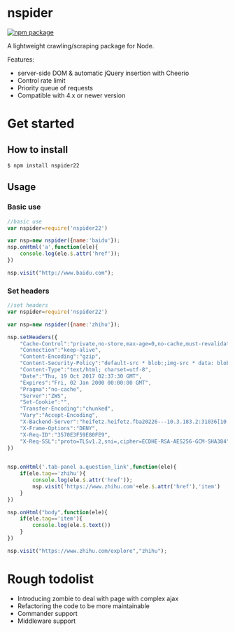 # nspider

[![npm package](https://nodei.co/npm/nspider22.png?downloads=true&downloadRank=true&stars=true)](https://nodei.co/npm/nspider22/)


A lightweight crawling/scraping package for Node.

Features:

 * server-side DOM & automatic jQuery insertion with Cheerio
 * Control rate limit
 * Priority queue of requests
 * Compatible with 4.x or newer version

# Get started

## How to install

	$ npm install nspider22

## Usage

### Basic use
```js
//basic use
var nspider=require('nspider22')

var nsp=new nspider({name:'baidu'});
nsp.onHtml('a',function(ele){
	console.log(ele.$.attr('href'));
})

nsp.visit("http://www.baidu.com");

```

### Set headers

```js
//set headers
var nspider=require('nspider22')

var nsp=new nspider({name:'zhihu'});

nsp.setHeaders({
    "Cache-Control":"private,no-store,max-age=0,no-cache,must-revalidate,post-check=0,pre-check=0",
    "Connection":"keep-alive",
    "Content-Encoding":"gzip",
    "Content-Security-Policy":"default-src * blob:;img-src * data: blob:;frame-src 'self' *.zhihu.com *.zhihu.dev getpocket.com note.youdao.com safari-extension://com.evernote.safari.clipper-Q79WDW8YH9 weixin: zhihujs: v.qq.com v.youku.com www.bilibili.com *.vzuu.com;script-src 'self' *.zhihu.com *.google-analytics.com zhstatic.zhihu.com res.wx.qq.com 'unsafe-eval' unpkg.zhimg.com unicom.zhimg.com blob:;style-src 'self' *.zhihu.com *.zhihu.dev unicom.zhimg.com 'unsafe-inline';connect-src * wss:",
    "Content-Type":"text/html; charset=utf-8",
    "Date":"Thu, 19 Oct 2017 02:37:30 GMT",
    "Expires":"Fri, 02 Jan 2000 00:00:00 GMT",
    "Pragma":"no-cache",
    "Server":"ZWS",
    "Set-Cookie":"",
    "Transfer-Encoding":"chunked",
    "Vary":"Accept-Encoding",
    "X-Backend-Server":"heifetz.heifetz.fba20226---10.3.183.2:31036[10.3.183.2:31036]",
    "X-Frame-Options":"DENY",
    "X-Req-ID":"3570E3F59E80FE9",
    "X-Req-SSL":"proto=TLSv1.2,sni=,cipher=ECDHE-RSA-AES256-GCM-SHA384"
})
    

nsp.onHtml('.tab-panel a.question_link',function(ele){
    if(ele.tag=='zhihu'){
        console.log(ele.$.attr('href'));
        nsp.visit('https://www.zhihu.com'+ele.$.attr('href'),'item')
    }
})

nsp.onHtml("body",function(ele){
    if(ele.tag=='item'){
        console.log(ele.$.text())
    }
})

nsp.visit("https://www.zhihu.com/explore","zhihu");
```

# Rough todolist

 * Introducing zombie to deal with page with complex ajax
 * Refactoring the code to be more maintainable
 * Commander support
 * Middleware support


